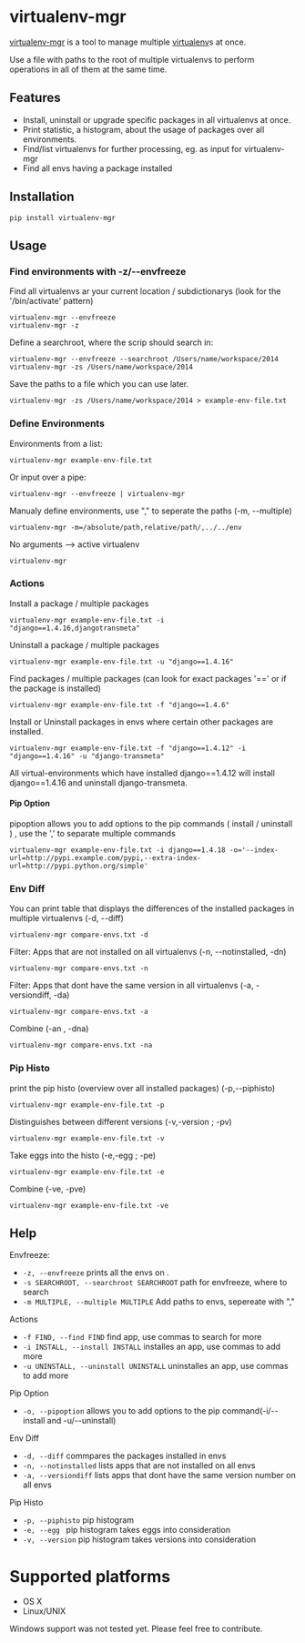 # virtualenv-mgr

[virtualenv-mgr](https://github.com/arteria/virtualenv-mgr) is a tool to manage multiple [virtualenv](http://www.virtualenv.org/)s at once.

Use a file with paths to the root of multiple virtualenvs to perform operations in all of them at the same time.

## Features

* Install, uninstall or upgrade specific packages in all virtualenvs at once.
* Print statistic, a histogram, about the usage of packages over all environments. 
* Find/list virtualenvs for further processing, eg. as input for virtualenv-mgr
* Find all envs having a package installed


## Installation 

    pip install virtualenv-mgr
 

## Usage

### Find environments with -z/--envfreeze

Find all virtualenvs ar your current location / subdictionarys (look for the '/bin/activate' pattern)

    virtualenv-mgr --envfreeze
    virtualenv-mgr -z
    
Define a searchroot, where the scrip should search in:

    virtualenv-mgr --envfreeze --searchroot /Users/name/workspace/2014
    virtualenv-mgr -zs /Users/name/workspace/2014
    
Save the paths to a file which you can use later.

    virtualenv-mgr -zs /Users/name/workspace/2014 > example-env-file.txt

### Define Environments

Environments from a list:

    virtualenv-mgr example-env-file.txt

Or input over a pipe:

    virtualenv-mgr --envfreeze | virtualenv-mgr

Manualy define environments, use "," to seperate the paths (-m, --multiple)

    virtualenv-mgr -m=/absolute/path,relative/path/,../../env

No arguments --> active virtualenv

    virtualenv-mgr
    
### Actions

Install a package / multiple packages

    virtualenv-mgr example-env-file.txt -i "django==1.4.16,djangotransmeta"
    
Uninstall a package / multiple packages
    
    virtualenv-mgr example-env-file.txt -u "django==1.4.16"
        
Find packages / multiple packages (can look for exact packages '==' or if the package is installed)

    virtualenv-mgr example-env-file.txt -f "django==1.4.6"
    
Install or Uninstall packages in envs where certain other packages are installed.

    virtualenv-mgr example-env-file.txt -f "django==1.4.12" -i "django==1.4.16" -u "django-transmeta"
    
All virtual-environments which have installed django==1.4.12 will install django==1.4.16 and uninstall django-transmeta.

#### Pip Option

pipoption allows you to add options to the pip commands ( install / uninstall ) , use the ',' to separate multiple commands

    virtualenv-mgr example-env-file.txt -i django==1.4.18 -o='--index-url=http://pypi.example.com/pypi,--extra-index-url=http://pypi.python.org/simple'


### Env Diff

You can print table that displays the differences of the installed packages in multiple virtualenvs (-d, --diff)

    virtualenv-mgr compare-envs.txt -d
    
Filter: Apps that are not installed on all virtualenvs (-n, --notinstalled, -dn)

    virtualenv-mgr compare-envs.txt -n
    
Filter: Apps that dont have the same version in all virtualenvs (-a, -versiondiff, -da)

    virtualenv-mgr compare-envs.txt -a
    
Combine (-an , -dna)

    virtualenv-mgr compare-envs.txt -na


### Pip Histo

print the pip histo (overview over all installed packages) (-p,--piphisto)

    virtualenv-mgr example-env-file.txt -p
    
Distinguishes between different versions (-v,-version ; -pv)

    virtualenv-mgr example-env-file.txt -v
    
Take eggs into the histo (-e,-egg ; -pe)

    virtualenv-mgr example-env-file.txt -e
    
Combine (-ve, -pve)

    virtualenv-mgr example-env-file.txt -ve
    
 
## Help 
 
Envfreeze:
*  `-z, --envfreeze`      prints all the envs on .
*  `-s SEARCHROOT, --searchroot SEARCHROOT` path for envfreeze, where to search
*  `-m MULTIPLE, --multiple MULTIPLE`  Add paths to envs, sepereate with ","

Actions
*  `-f FIND, --find FIND`  find app, use commas to search for more
*  `-i INSTALL, --install INSTALL` installes an app, use commas to add more
*  `-u UNINSTALL, --uninstall UNINSTALL` uninstalles an app, use commas to add more

Pip Option
* `-o, --pipoption`          allows you to add options to the pip command(-i/--install and -u/--uninstall) 

Env Diff
* `-d, --diff`           commpares the packages installed in envs
* `-n, --notinstalled`   lists apps that are not installed on all envs
* `-a, --versiondiff`    lists apps that dont have the same version number on all envs

Pip Histo
*  `-p, --piphisto`        pip histogram
*  `-e, --egg `            pip histogram takes eggs into consideration
*  `-v, --version`        pip histogram takes versions into consideration

 
# Supported platforms 

* OS X
* Linux/UNIX

Windows support was not tested yet.  Please feel free to contribute.
